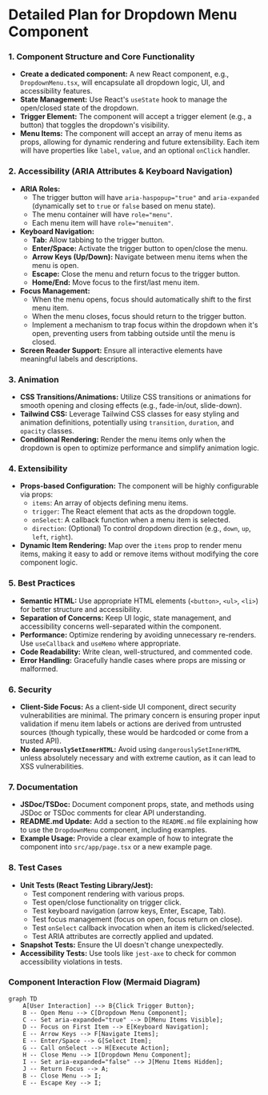 # Detailed Plan for Dropdown Menu Component

### **1. Component Structure and Core Functionality**

- **Create a dedicated component:** A new React component, e.g., `DropdownMenu.tsx`, will encapsulate all dropdown logic, UI, and accessibility features.
- **State Management:** Use React's `useState` hook to manage the open/closed state of the dropdown.
- **Trigger Element:** The component will accept a trigger element (e.g., a button) that toggles the dropdown's visibility.
- **Menu Items:** The component will accept an array of menu items as props, allowing for dynamic rendering and future extensibility. Each item will have properties like `label`, `value`, and an optional `onClick` handler.

### **2. Accessibility (ARIA Attributes & Keyboard Navigation)**

- **ARIA Roles:**
  - The trigger button will have `aria-haspopup="true"` and `aria-expanded` (dynamically set to `true` or `false` based on menu state).
  - The menu container will have `role="menu"`.
  - Each menu item will have `role="menuitem"`.
- **Keyboard Navigation:**
  - **Tab:** Allow tabbing to the trigger button.
  - **Enter/Space:** Activate the trigger button to open/close the menu.
  - **Arrow Keys (Up/Down):** Navigate between menu items when the menu is open.
  - **Escape:** Close the menu and return focus to the trigger button.
  - **Home/End:** Move focus to the first/last menu item.
- **Focus Management:**
  - When the menu opens, focus should automatically shift to the first menu item.
  - When the menu closes, focus should return to the trigger button.
  - Implement a mechanism to trap focus within the dropdown when it's open, preventing users from tabbing outside until the menu is closed.
- **Screen Reader Support:** Ensure all interactive elements have meaningful labels and descriptions.

### **3. Animation**

- **CSS Transitions/Animations:** Utilize CSS transitions or animations for smooth opening and closing effects (e.g., fade-in/out, slide-down).
- **Tailwind CSS:** Leverage Tailwind CSS classes for easy styling and animation definitions, potentially using `transition`, `duration`, and `opacity` classes.
- **Conditional Rendering:** Render the menu items only when the dropdown is open to optimize performance and simplify animation logic.

### **4. Extensibility**

- **Props-based Configuration:** The component will be highly configurable via props:
  - `items`: An array of objects defining menu items.
  - `trigger`: The React element that acts as the dropdown toggle.
  - `onSelect`: A callback function when a menu item is selected.
  - `direction`: (Optional) To control dropdown direction (e.g., `down`, `up`, `left`, `right`).
- **Dynamic Item Rendering:** Map over the `items` prop to render menu items, making it easy to add or remove items without modifying the core component logic.

### **5. Best Practices**

- **Semantic HTML:** Use appropriate HTML elements (`<button>`, `<ul>`, `<li>`) for better structure and accessibility.
- **Separation of Concerns:** Keep UI logic, state management, and accessibility concerns well-separated within the component.
- **Performance:** Optimize rendering by avoiding unnecessary re-renders. Use `useCallback` and `useMemo` where appropriate.
- **Code Readability:** Write clean, well-structured, and commented code.
- **Error Handling:** Gracefully handle cases where props are missing or malformed.

### **6. Security**

- **Client-Side Focus:** As a client-side UI component, direct security vulnerabilities are minimal. The primary concern is ensuring proper input validation if menu item labels or actions are derived from untrusted sources (though typically, these would be hardcoded or come from a trusted API).
- **No `dangerouslySetInnerHTML`:** Avoid using `dangerouslySetInnerHTML` unless absolutely necessary and with extreme caution, as it can lead to XSS vulnerabilities.

### **7. Documentation**

- **JSDoc/TSDoc:** Document component props, state, and methods using JSDoc or TSDoc comments for clear API understanding.
- **README.md Update:** Add a section to the `README.md` file explaining how to use the `DropdownMenu` component, including examples.
- **Example Usage:** Provide a clear example of how to integrate the component into `src/app/page.tsx` or a new example page.

### **8. Test Cases**

- **Unit Tests (React Testing Library/Jest):**
  - Test component rendering with various props.
  - Test open/close functionality on trigger click.
  - Test keyboard navigation (arrow keys, Enter, Escape, Tab).
  - Test focus management (focus on open, focus return on close).
  - Test `onSelect` callback invocation when an item is clicked/selected.
  - Test ARIA attributes are correctly applied and updated.
- **Snapshot Tests:** Ensure the UI doesn't change unexpectedly.
- **Accessibility Tests:** Use tools like `jest-axe` to check for common accessibility violations in tests.

### **Component Interaction Flow (Mermaid Diagram)**

```mermaid
graph TD
    A[User Interaction] --> B{Click Trigger Button};
    B -- Open Menu --> C[Dropdown Menu Component];
    C -- Set aria-expanded="true" --> D[Menu Items Visible];
    D -- Focus on First Item --> E[Keyboard Navigation];
    E -- Arrow Keys --> F[Navigate Items];
    E -- Enter/Space --> G[Select Item];
    G -- Call onSelect --> H[Execute Action];
    H -- Close Menu --> I[Dropdown Menu Component];
    I -- Set aria-expanded="false" --> J[Menu Items Hidden];
    J -- Return Focus --> A;
    B -- Close Menu --> I;
    E -- Escape Key --> I;
```

